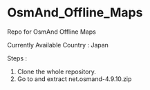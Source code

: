 # OsmAnd_Offline_Maps

Repo for OsmAnd Offline Maps

Currently Available Country : Japan

Steps :
1. Clone the whole repository.
2. Go to  and extract net.osmand-4.9.10.zip
